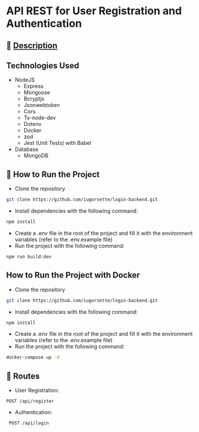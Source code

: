 # API REST for User Registration and Authentication

## 📝 <a href="docs/Description.md"> Description</a>

## Technologies Used
 - NodeJS
    - Express
    - Mongoose
    - Bcryptjs
    - Jsonwebtoken
    - Cors
    - Ts-node-dev
    - Dotenv
    - Docker
    - zod
    - Jest (Unit Tests) with Babel
 - Database
    - MongoDB

## 🚀 How to Run the Project

- Clone the repository
```bash
git clone https://github.com/iugorsette/login-backend.git
```
- Install dependencies with the following command:
```bash
npm install
```
- Create a .env file in the root of the project and fill it with the environment variables (refer to the .env.example file)
- Run the project with the following command:
```bash
npm run build:dev
```

## How to Run the Project with Docker
- Clone the repository
```bash
git clone https://github.com/iugorsette/login-backend.git
```
- Install dependencies with the following command:
```bash
npm install
```
- Create a .env file in the root of the project and fill it with the environment variables (refer to the .env.example file)
- Run the project with the following command:
```bash
docker-compose up -d
```


## 📍 Routes

 - User Registration: 
 ``` 
 POST /api/register
 ```
 - Authentication:
``` 
 POST /api/login
 ```
